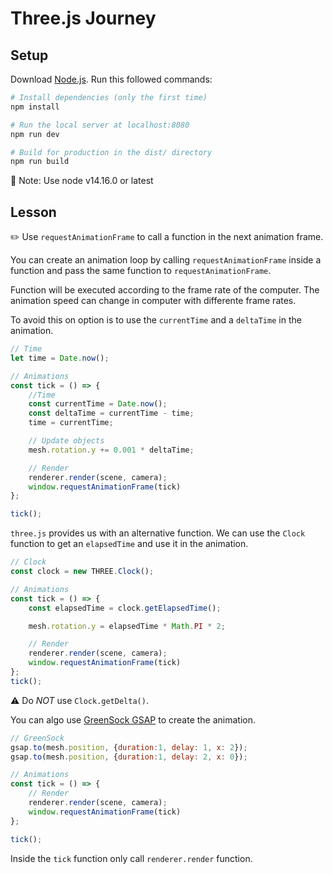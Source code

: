 # Three.js Journey

## Setup
Download [Node.js](https://nodejs.org/en/download/).
Run this followed commands:

``` bash
# Install dependencies (only the first time)
npm install

# Run the local server at localhost:8080
npm run dev

# Build for production in the dist/ directory
npm run build
```

:notebook: Note: Use node v14.16.0 or latest

## Lesson

:pencil2: Use `requestAnimationFrame` to call a function in the next animation frame.

You can create an animation loop by calling `requestAnimationFrame` inside a function and pass the same function to `requestAnimationFrame`.

Function will be executed according to the frame rate of the computer. The animation speed can change in computer with differente frame rates.

To avoid this on option is to use the `currentTime` and a `deltaTime` in the animation.

```javascript
// Time
let time = Date.now();

// Animations
const tick = () => {
    //Time
    const currentTime = Date.now();
    const deltaTime = currentTime - time;
    time = currentTime;

    // Update objects
    mesh.rotation.y += 0.001 * deltaTime;

    // Render
    renderer.render(scene, camera);
    window.requestAnimationFrame(tick)
};

tick();
```

`three.js` provides us with an alternative function. We can use the `Clock` function to get an `elapsedTime` and use it in the animation.

```javascript
// Clock
const clock = new THREE.Clock();

// Animations
const tick = () => {
    const elapsedTime = clock.getElapsedTime();

    mesh.rotation.y = elapsedTime * Math.PI * 2;

    // Render
    renderer.render(scene, camera);
    window.requestAnimationFrame(tick)
};
tick();
```

:warning: Do *NOT* use `Clock.getDelta()`.

You can algo use [GreenSock GSAP](https://greensock.com/gsap/) to create the animation.

```javascript
// GreenSock
gsap.to(mesh.position, {duration:1, delay: 1, x: 2});
gsap.to(mesh.position, {duration:1, delay: 2, x: 0});

// Animations
const tick = () => {
    // Render
    renderer.render(scene, camera);
    window.requestAnimationFrame(tick)
};

tick();
```

Inside the `tick` function only call `renderer.render` function.